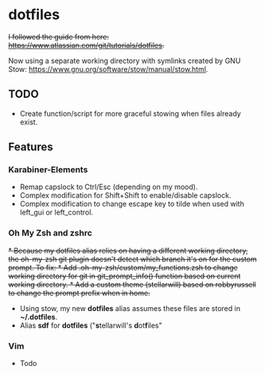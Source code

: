 # dotfiles
~~I followed the guide from here: https://www.atlassian.com/git/tutorials/dotfiles.~~

Now using a separate working directory with symlinks created by GNU Stow: https://www.gnu.org/software/stow/manual/stow.html.

## TODO
* Create function/script for more graceful stowing when files already exist.


## Features

### Karabiner-Elements
* Remap capslock to Ctrl/Esc (depending on my mood).
* Complex modification for Shift+Shift to enable/disable capslock.
* Complex modification to change escape key to tilde when used with left_gui or left_control.

### Oh My Zsh and zshrc
~~* Because my dotfiles alias relies on having a different working directory, the oh-my-zsh git plugin doesn't detect which branch it's on for the custom prompt. To fix:
    * Add .oh-my-zsh/custom/my_functions.zsh to change working directory for git in git_prompt_info() function based on current working directory.
    * Add a custom theme (stellarwill) based on robbyrussell to change the prompt prefix when in home.~~
* Using stow, my new **dotfiles** alias assumes these files are stored in **~/.dotfiles**.
* Alias **sdf** for **dotfiles** ("**s**tellarwill's **d**ot**f**iles"

### Vim
* Todo
